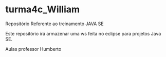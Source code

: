 # turma4c_William
Repositório Referente ao treinamento JAVA SE

Este repositório irá armazenar uma ws feita no eclipse para projetos Java SE.

Aulas professor Humberto
